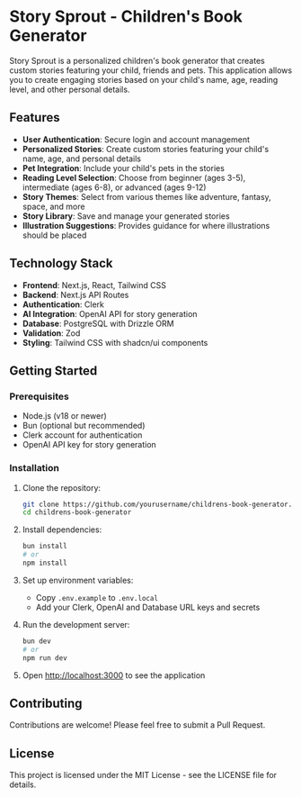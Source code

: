 # Story Sprout - Children's Book Generator

Story Sprout is a personalized children's book generator that creates custom stories featuring your child, friends and pets. This application allows you to create engaging stories based on your child's name, age, reading level, and other personal details.

## Features

- **User Authentication**: Secure login and account management
- **Personalized Stories**: Create custom stories featuring your child's name, age, and personal details
- **Pet Integration**: Include your child's pets in the stories
- **Reading Level Selection**: Choose from beginner (ages 3-5), intermediate (ages 6-8), or advanced (ages 9-12)
- **Story Themes**: Select from various themes like adventure, fantasy, space, and more
- **Story Library**: Save and manage your generated stories
- **Illustration Suggestions**: Provides guidance for where illustrations should be placed

## Technology Stack

- **Frontend**: Next.js, React, Tailwind CSS
- **Backend**: Next.js API Routes
- **Authentication**: Clerk
- **AI Integration**: OpenAI API for story generation
- **Database**: PostgreSQL with Drizzle ORM
- **Validation**: Zod
- **Styling**: Tailwind CSS with shadcn/ui components

## Getting Started

### Prerequisites

- Node.js (v18 or newer)
- Bun (optional but recommended)
- Clerk account for authentication
- OpenAI API key for story generation

### Installation

1. Clone the repository:

   ```bash
   git clone https://github.com/yourusername/childrens-book-generator.git
   cd childrens-book-generator
   ```

2. Install dependencies:

   ```bash
   bun install
   # or
   npm install
   ```

3. Set up environment variables:

   - Copy `.env.example` to `.env.local`
   - Add your Clerk, OpenAI and Database URL keys and secrets

4. Run the development server:

   ```bash
   bun dev
   # or
   npm run dev
   ```

5. Open [http://localhost:3000](http://localhost:3000) to see the application

## Contributing

Contributions are welcome! Please feel free to submit a Pull Request.

## License

This project is licensed under the MIT License - see the LICENSE file for details.
